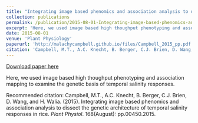 ```yaml
---
title: "Integrating image based phenomics and association analysis to dissect the genetic architecture of temporal salinity responses in rice"
collection: publications
permalink: /publication/2015-08-01-Integrating-image-based-phenomics-and-association-analysis-to-dissect-the-genetic-architecture-of-temporal-salinity-responses-in-rice
excerpt: 'Here, we used image based high thoughput phenotyping and association mapping to examine the genetic basis of temporal salinity responses.'
date: 2015-08-01
venue: 'Plant Physiology'
paperurl: 'http://malachycampbell.github.io/files/Campbell_2015_pp.pdf'
citation: 'Campbell, M.T., A.C. Knecht, B. Berger, C.J. Brien, D. Wang, and H. Walia. (2015). Integrating image based phenomics and association analysis to dissect the genetic architecture of temporal salinity responses in rice. <i>Plant Physiol</i>. 168(August): pp.00450.2015.'
---
```


<a href='http://malachycampbell.github.io/files/Campbell_2015_pp.pdf'>Download paper here</a>

Here, we used image based high thoughput phenotyping and association mapping to examine the genetic basis of temporal salinity responses.

Recommended citation: Campbell, M.T., A.C. Knecht, B. Berger, C.J. Brien, D. Wang, and H. Walia. (2015). Integrating image based phenomics and association analysis to dissect the genetic architecture of temporal salinity responses in rice. <i>Plant Physiol</i>. 168(August): pp.00450.2015.
